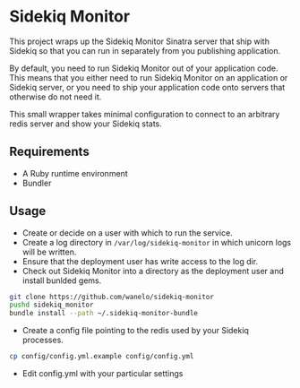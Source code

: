 Sidekiq Monitor
===============

This project wraps up the Sidekiq Monitor Sinatra server that ship
with Sidekiq so that you can run in separately from you publishing
application.

By default, you need to run Sidekiq Monitor out of your application
code. This means that you either need to run Sidekiq Monitor on an
application or Sidekiq server, or you need to ship your application
code onto servers that otherwise do not need it.

This small wrapper takes minimal configuration to connect to an
arbitrary redis server and show your Sidekiq stats.

## Requirements

* A Ruby runtime environment
* Bundler

## Usage

* Create or decide on a user with which to run the service.
* Create a log directory in `/var/log/sidekiq-monitor` in which unicorn
  logs will be written.
* Ensure that the deployment user has write access to the log dir.
* Check out Sidekiq Monitor into a directory as the deployment user
  and install bunlded gems.

```bash
git clone https://github.com/wanelo/sidekiq-monitor
pushd sidekiq_monitor
bundle install --path ~/.sidekiq-monitor-bundle
```

* Create a config file pointing to the redis used by your Sidekiq
  processes.

```bash
cp config/config.yml.example config/config.yml
```

* Edit config.yml with your particular settings


